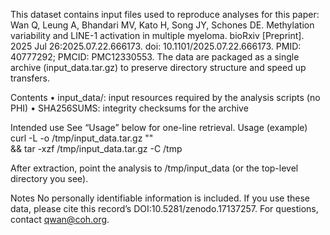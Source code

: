 This dataset contains input files used to reproduce analyses for this paper: Wan Q, Leung A, Bhandari MV, Kato H, Song JY, Schones DE. Methylation variability and LINE-1 activation in multiple myeloma. bioRxiv [Preprint]. 2025 Jul 26:2025.07.22.666173. doi: 10.1101/2025.07.22.666173. PMID: 40777292; PMCID: PMC12330553. The data are packaged as a single archive (input_data.tar.gz) to preserve directory structure and speed up transfers.

Contents
• input_data/: input resources required by the analysis scripts (no PHI)
• SHA256SUMS: integrity checksums for the archive

Intended use
See “Usage” below for one-line retrieval.
Usage (example)
curl -L -o /tmp/input_data.tar.gz "<direct download link>" \
  && tar -xzf /tmp/input_data.tar.gz -C /tmp

After extraction, point the analysis to /tmp/input_data (or the top-level directory you see).

Notes
No personally identifiable information is included. If you use these data, please cite this record’s DOI:10.5281/zenodo.17137257. For questions, contact qwan@coh.org.
